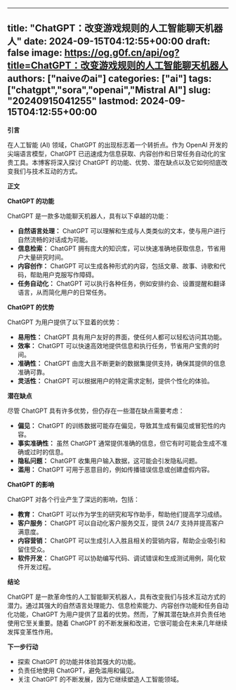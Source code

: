 
---
title: "ChatGPT：改变游戏规则的人工智能聊天机器人"
date: 2024-09-15T04:12:55+00:00
draft: false
image: https://og.g0f.cn/api/og?title=ChatGPT：改变游戏规则的人工智能聊天机器人
authors: ["naiveのai"]
categories: ["ai"]
tags: ["chatgpt","sora","openai","Mistral AI"]
slug: "20240915041255"
lastmod: 2024-09-15T04:12:55+00:00
---
**引言**

在人工智能 (AI) 领域，ChatGPT 的出现标志着一个转折点。作为 OpenAI 开发的尖端语言模型，ChatGPT 已迅速成为信息获取、内容创作和日常任务自动化的宝贵工具。本博客将深入探讨 ChatGPT 的功能、优势、潜在缺点以及它如何彻底改变我们与技术互动的方式。

**正文**

**ChatGPT 的功能**

ChatGPT 是一款多功能聊天机器人，具有以下卓越的功能：

* **自然语言处理：** ChatGPT 可以理解和生成与人类类似的文本，使与用户进行自然流畅的对话成为可能。
* **信息检索：** ChatGPT 拥有庞大的知识库，可以快速准确地获取信息，节省用户大量研究时间。
* **内容创作：** ChatGPT 可以生成各种形式的内容，包括文章、故事、诗歌和代码，帮助用户克服写作障碍。
* **任务自动化：** ChatGPT 可以执行各种任务，例如安排约会、设置提醒和翻译语言，从而简化用户的日常任务。

**ChatGPT 的优势**

ChatGPT 为用户提供了以下显着的优势：

* **易用性：** ChatGPT 具有用户友好的界面，使任何人都可以轻松访问其功能。
* **效率：** ChatGPT 可以快速高效地提供信息和执行任务，节省用户宝贵的时间。
* **准确性：** ChatGPT 由庞大且不断更新的数据集提供支持，确保其提供的信息准确可靠。
* **灵活性：** ChatGPT 可以根据用户的特定需求定制，提供个性化的体验。

**潜在缺点**

尽管 ChatGPT 具有许多优势，但仍存在一些潜在缺点需要考虑：

* **偏见：** ChatGPT 的训练数据可能存在偏见，导致其生成有偏见或冒犯性的内容。
* **事实准确性：** 虽然 ChatGPT 通常提供准确的信息，但它有时可能会生成不准确或过时的信息。
* **隐私问题：** ChatGPT 收集用户输入数据，这可能会引发隐私问题。
* **滥用：** ChatGPT 可用于恶意目的，例如传播错误信息或创建虚假内容。

**ChatGPT 的影响**

ChatGPT 对各个行业产生了深远的影响，包括：

* **教育：** ChatGPT 可以作为学生的研究和写作助手，帮助他们提高学习成绩。
* **客户服务：** ChatGPT 可以自动化客户服务交互，提供 24/7 支持并提高客户满意度。
* **内容营销：** ChatGPT 可以生成引人入胜且相关的营销内容，帮助企业吸引和留住受众。
* **软件开发：** ChatGPT 可以协助编写代码、调试错误和生成测试用例，简化软件开发过程。

**结论**

ChatGPT 是一款革命性的人工智能聊天机器人，具有改变我们与技术互动方式的潜力。通过其强大的自然语言处理能力、信息检索能力、内容创作功能和任务自动化功能，ChatGPT 为用户提供了显着的优势。然而，了解其潜在缺点并负责任地使用它至关重要。随着 ChatGPT 的不断发展和改进，它很可能会在未来几年继续发挥变革性作用。

**下一步行动**

* 探索 ChatGPT 的功能并体验其强大的功能。
* 负责任地使用 ChatGPT，避免滥用和偏见。
* 关注 ChatGPT 的不断发展，因为它继续塑造人工智能领域。